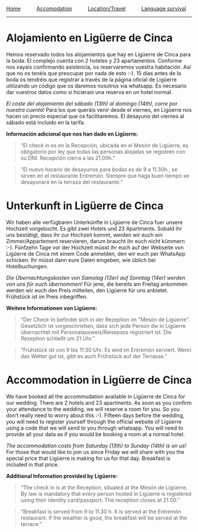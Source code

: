 [Home](./index)&nbsp;&nbsp;&nbsp;&nbsp;&nbsp;&nbsp;&nbsp;&nbsp;&nbsp;&nbsp;
[Accomodation](./accomodation)&nbsp;&nbsp;&nbsp;&nbsp;&nbsp;&nbsp;&nbsp;&nbsp;&nbsp;&nbsp;
[Location/Travel](./location)&nbsp;&nbsp;&nbsp;&nbsp;&nbsp;&nbsp;&nbsp;&nbsp;&nbsp;&nbsp;
[Language survival](./language)

___


# Alojamiento en Ligüerre de Cinca

Hemos reservado todos los alojamientos que hay en Ligüerre de Cinca para la boda. El complejo cuenta con 2 hoteles y 23 apartamentos. Conforme nos vayais confirmando asistencia, os reservaremos vuestra habitación. Así que no os tenéis que preocupar por nada de esto :-). 15 días antes de la boda os tendréis que registrar a través de la página oficial de Ligüerre utilizando un código que os daremos nosotros via whatsapp. Es necesario dar vuestros datos como si hicierais una reserva en un hotel normal. 

*El coste del alojamiento del sábado (13th) al domingo (14th), corre por nuestra cuenta!* Para los que queráis venir desde el viernes, en Ligüerre nos hacen un precio especial que os facilitaremos. El desayuno del viernes al sábado está incluido en la tarifa.

__Información adicional que nos han dado en Ligüerre:__

> “El check in es en la Recepción, ubicada en el Mesón de Ligüerre, es obligatorio por ley que todas las personas alojadas se registren con su DNI. Recepción cierra a las 21.00h.”

> “El nuevo horario de desayunos para bodas es de 9 a 11.30h., se sirven en el restaurante Entremón. Siempre que haga buen tiempo se desayunará en la terraza del restaurante.”

# Unterkunft in Ligüerre de Cinca
Wir haben alle verfügbaren Unterkünfte in Ligüerre de Cinca fuer unsere Hochzeit vorgebucht. Es gibt zwei Hotels und  23 Apartments. Sobald ihr uns bestätigt, dass ihr zur Hochzeit kommt, werden wir euch ein Zimmer/Appartement reservieren, darum braucht ihr euch nicht kümmern :-). Fünfzehn Tage vor der Hochzeit müsst ihr euch auf der Webseite von Ligüerre de Cinca mit einem Code anmelden, den wir euch per WhatsApp schicken. Ihr müsst dann eure Daten eingeben, wie üblich bei Hotelbuchungen.

*Die Übernachtungskosten von Samstag (13er) auf Sonntag (14er) werden von uns für euch übernommen!* Für jene, die bereits am Freitag ankommen werden wir euch den Preis mitteilen, den Ligüerre für uns anbietet. Frühstück ist im Preis inbegriffen.

__Weitere Informationen von Ligüerre:__

> “Der Check-In befindet sich in der Rezeption im "Mesón de Ligüerre". Gesetzlich ist vorgeschrieben, dass sich jede Person die in Ligüerre übernachtet mit Personalausweis/Reisepass registriert ist. Die Rezeption schließt um 21 Uhr.”

> “Frühstück ist von 9 bis 11:30 Uhr. Es wird im Entremón serviert. Wenn das Wetter gut ist, gibt es auch Frühstück auf der Terrasse.” 


# Accommodation in Ligüerre de Cinca

We have booked all the accommodation available in Ligüerre de Cinca for our wedding. There are 2 hotels and 23 apartments. As soon as you confirm your attendance to the wedding, we will reserve a room for you. So you don’t really need to worry about this :-). Fifteen days before the wedding, you will need to register yourself through the official website of Ligüerre using a code that we will send to you through whatsapp. You will need to provide all your data as if you would be booking a room at a normal hotel.

*The accommodation costs from Saturday (13th) to Sunday (14th) is on us!* For those that would like to join us since Friday we will share with you the special price that Ligüerre is making for us for that day. Breakfast is included in that price.

__Additional Information provided by Ligüerre:__

> “The check in is at the Reception, situated at the Mesón de Ligüerre. By law is mandatory that every person hosted in Ligüerre is registered using their identity card/passport. The reception closes at 21.00.”

> “Breakfast is served from 9 to 11.30 h. It is served at the Entremón restaurant. If the weather is good, the breakfast will be served at the terrace.”


